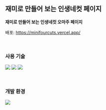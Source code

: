 ## 재미로 만들어 보는 인생네컷 페이지

<strong>재미로 만들어 보는 인생네컷 오마주 페이지</strong>

배포: https://minifourcuts.vercel.app/

<br />

### 사용 기술

<img src="https://img.shields.io/badge/react.js-61DAFB?style=for-the-badge&logo=react&logoColor=white" /> <img src="https://img.shields.io/badge/typescript-3178C6?style=for-the-badge&logo=typescript&logoColor=white" /> <img src="https://img.shields.io/badge/styled components-DB7093?style=for-the-badge&logo=styledcomponents&logoColor=white" />

<br />

### 개발 환경

<img src="https://img.shields.io/badge/craco-272827?style=for-the-badge&logo=craco&logoColor=white" />
